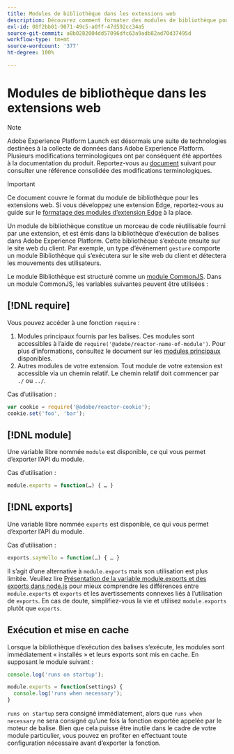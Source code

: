 ```yaml
---
title: Modules de bibliothèque dans les extensions web
description: Découvrez comment formater des modules de bibliothèque pour les extensions web dans Adobe Experience Platform.
exl-id: 08f2bb01-9071-49c5-a0ff-47d592cc34a5
source-git-commit: a8b0282004dd57096dfc63a9adb82ad70d37495d
workflow-type: tm+mt
source-wordcount: '377'
ht-degree: 100%

---
```


# Modules de bibliothèque dans les extensions web

>[!NOTE]
>
>Adobe Experience Platform Launch est désormais une suite de technologies destinées à la collecte de données dans Adobe Experience Platform. Plusieurs modifications terminologiques ont par conséquent été apportées à la documentation du produit. Reportez-vous au [document](../../term-updates.md) suivant pour consulter une référence consolidée des modifications terminologiques.

>[!IMPORTANT]
>
>Ce document couvre le format du module de bibliothèque pour les extensions web. Si vous développez une extension Edge, reportez-vous au guide sur le [formatage des modules d’extension Edge](../edge/format.md) à la place.

Un module de bibliothèque constitue un morceau de code réutilisable fourni par une extension, et est émis dans la bibliothèque d’exécution de balises dans Adobe Experience Platform. Cette bibliothèque sʼexécute ensuite sur le site web du client. Par exemple, un type d’événement `gesture` comporte un module Bibliothèque qui s’exécutera sur le site web du client et détectera les mouvements des utilisateurs.

Le module Bibliothèque est structuré comme un [module CommonJS](http://wiki.commonjs.org/wiki/Modules/1.1.1). Dans un module CommonJS, les variables suivantes peuvent être utilisées :

## [!DNL require]

Vous pouvez accéder à une fonction `require` :

1. Modules principaux fournis par les balises. Ces modules sont accessibles à l’aide de `require('@adobe/reactor-name-of-module')`. Pour plus d’informations, consultez le document sur les [modules principaux](./core.md) disponibles.
1. Autres modules de votre extension. Tout module de votre extension est accessible via un chemin relatif. Le chemin relatif doit commencer par `./` ou `../`.

Cas d’utilisation :

```javascript
var cookie = require('@adobe/reactor-cookie');
cookie.set('foo', 'bar');
```

## [!DNL module]

Une variable libre nommée `module` est disponible, ce qui vous permet d’exporter l’API du module.

Cas d’utilisation :

```javascript
module.exports = function(…) { … }
```

## [!DNL exports]

Une variable libre nommée `exports` est disponible, ce qui vous permet d’exporter l’API du module.

Cas d’utilisation :

```javascript
exports.sayHello = function(…) { … }
```

Il s’agit d’une alternative à `module.exports` mais son utilisation est plus limitée. Veuillez lire [Présentation de la variable module.exports et des exports dans node.js](https://www.sitepoint.com/understanding-module-exports-exports-node-js/) pour mieux comprendre les différences entre `module.exports` et `exports` et les avertissements connexes liés à l’utilisation de `exports`. En cas de doute, simplifiez-vous la vie et utilisez `module.exports` plutôt que `exports`.

## Exécution et mise en cache

Lorsque la bibliothèque d’exécution des balises sʼexécute, les modules sont immédiatement « installés » et leurs exports sont mis en cache. En supposant le module suivant :

```javascript
console.log('runs on startup');

module.exports = function(settings) {
  console.log('runs when necessary');
}
```

`runs on startup` sera consigné immédiatement, alors que `runs when necessary` ne sera consigné quʼune fois la fonction exportée appelée par le moteur de balise. Bien que cela puisse être inutile dans le cadre de votre module particulier, vous pouvez en profiter en effectuant toute configuration nécessaire avant d’exporter la fonction.
